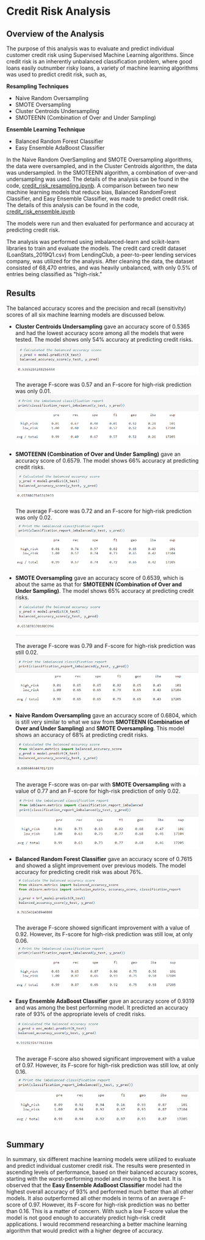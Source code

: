 # Credit Risk Analysis

## Overview of the Analysis

The purpose of this analysis was to evaluate and predict individual customer credit risk using Supervised Machine Learning algorithms. Since credit risk is an inherently unbalanced classification problem, where good loans easily outnumber risky loans, a variety of machine learning algorithms was used to predict credit risk, such as,

**Resampling Techniques**
* Naive Random Oversampling
* SMOTE Oversampling 
* Cluster Centroids Undersampling
* SMOTEENN (Combination of Over and Under Sampling)

**Ensemble Learning Technique**
* Balanced Random Forest Classifier
* Easy Ensemble AdaBoost Classifier

In the Naive Random OverSampling and SMOTE Oversampling algorithms, the data were oversampled, and in the Cluster Centroids algorithm, the data was undersampled. In the SMOTEENN algorithm, a combination of over-and undersampling was used. The details of the analysis can be found in the code, [credit_risk_resampling.ipynb](https://github.com/dshetty100/Credit_Risk_Analysis/blob/main/credit_risk_resampling.ipynb). A comparison between two new machine learning models that reduce bias, Balanced RandomForest Classifier, and Easy Ensemble Classifier, was made to predict credit risk. The details of this analysis can be found in the code, [credit_risk_ensemble.ipynb](https://github.com/dshetty100/Credit_Risk_Analysis/blob/main/credit_risk_ensemble.ipynb)

The models were run and then evaluated for performance and accuracy at predicting credit risk.

The analysis was performed using imbalanced-learn and scikit-learn libraries to train and evaluate the models. The credit card credit dataset (LoanStats_2019Q1.csv) from LendingClub, a peer-to-peer lending services company, was utilized for the analysis. After cleaning the data, the dataset consisted of 68,470 entries, and was heavily unbalanced, with only 0.5% of entries being classified as "high-risk."



## Results

The balanced accuracy scores and the precision and recall (sensitivity) scores of all six machine learning models are discussed below.

* **Cluster Centroids Undersampling** gave an accuracy score of 0.5365 and had the lowest accuracy score among all the models that were tested. The model shows only 54% accuracy at predicting credit risks.
    ![Cluster Centroids Undersampling Balanced Accuracy Score](Images/CC_BA.png)

    The average F-score was 0.57 and an F-score for high-risk prediction was only 0.01.
    ![Cluster Centroids Undersampling Imbalanced Classifications Report](Images/CC_CR.png)

* **SMOTEENN (Combination of Over and Under Sampling)** gave an accuracy score of 0.6579. The model shows 66% accuracy at predicting credit risks. 
    ![Combination Sampling Balanced Accuracy Score](Images/SMOTEEN_BA.png)

    The average F-score was 0.72 and an F-score for high-risk prediction was only 0.02.
    ![Combination Sampling Imbalanced Classifications Report](Images/SMOTEEN_CR.png)

* **SMOTE Oversampling** gave an accuracy score of 0.6539, which is about the same as that for **SMOTEENN (Combination of Over and Under Sampling)**. The model shows 65% accuracy at predicting credit risks.
    ![SMOTE Oversampling Balanced Accuracy Score](Images/SMOTE_BA.png)

    The average F-score was 0.79 and F-score for high-risk prediction was still 0.02.
    ![SMOTE Oversampling Imbalanced Classifications Report](Images/SMOTE_CR.png)

* **Naive Random Oversampling** gave an accuracy score of 0.6804, which is still very similar to what we saw from **SMOTEENN (Combination of Over and Under Sampling)** and **SMOTE Oversampling**. This model shows an accuracy of 68% at predicting credit risks.
    ![Random Oversampling Balanced Accuracy Score](Images/NRO_BA.png)

    The average F-score was on-par with **SMOTE Oversampling** with a value of 0.77 and an F-score for high-risk prediction of only 0.02.
    ![Random Oversampling Imbalanced Classifications Report](Images/NRO_CR.png)

* **Balanced Random Forest Classifier** gave an accuracy score of 0.7615 and showed a slight improvement over previous models. The model accuracy for predicting credit risk was about 76%.
    ![Balanced Random Forest Classifier Balanced Accuracy Score](Images/BRFC_BA.png)

    The average F-score showed significant improvement with a value of 0.92. However, its F-score for high-risk prediction was still low, at only 0.06.    
    ![Balanced Random Forest Classifier Imbalanced Classifications Report](Images/BRFC_CR.png)

* **Easy Ensemble AdaBoost Classifier** gave an accuracy score of 0.9319 and was among the best performing model. It predicted an accuracy rate of 93% of the appropriate levels of credit risks.
    ![Easy Ensemble AdaBoost Classifier Balanced Accuracy Score](Images/EEAC_BA.png)

    The average F-score also showed significant improvement with a value of 0.97. However, its F-score for high-risk prediction was still low, at only 0.16.      
    ![Easy Ensemble AdaBoost Classifier Imbalanced Classifications Report](Images/EEAC_CR.png)

## Summary

In summary, six different machine learning models were utilized to evaluate and predict individual customer credit risk.
The results were presented in ascending levels of performance, based on their balanced accuracy scores, starting with the worst-performing model and moving to the best. It is observed that 
the **Easy Ensemble AdaBoost Classifier** model had the highest overall accuracy of 93% and performed much better than all other models. It also outperformed all other models in terms of an average F-score of 0.97. However, its F-score for high-risk prediction was no better than 0.16. This is a matter of concern. With such a low F-score value the model is not good enough to accurately predict high-risk credit applications. I would recommend researching a better machine learning algorithm that would predict with a higher degree of accuracy. 



